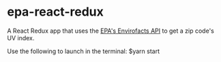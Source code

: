 # epa-react-redux

A React Redux app that uses the [EPA's Envirofacts API](https://www.epa.gov/enviro/envirofacts-data-service-api) to get a zip code's UV index.

Use the following to launch in the terminal: $yarn start
